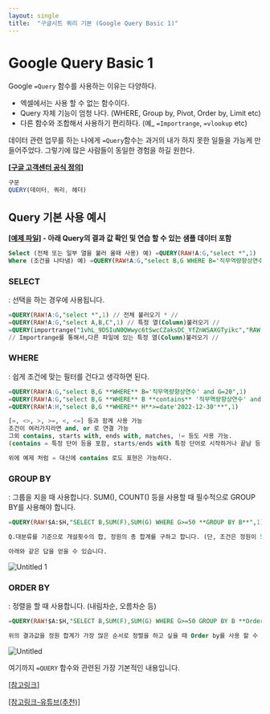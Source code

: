 ```yaml
---
layout: single
title:  "구글시트 쿼리 기본 (Google Query Basic 1)"
---
```


# Google Query Basic 1

Google `=Query` 함수를 사용하는 이유는 다양하다.

- 엑셀에서는 사용 할 수 없는 함수이다.
- Query 자체 기능이 엄청 나다. (WHERE, Group by,  Pivot, Order by, Limit etc)
- 다른 함수와 조합해서 사용하기 편리하다. (예_ `=Importrange`, `=vlookup` etc)

데이터 관련 업무를 하는 나에게 `=Query`함수는 과거의 내가 하지 못한 일들을 가능케 만들어주었다. 그렇기에 많은 사람들이 동일한 경험을 하길 원한다. 

**[[구글 고객센터 공식 정의](https://support.google.com/docs/answer/3093343?hl=en)]** 

```jsx
구문
QUERY(데이터, 쿼리, 헤더)
```

## Query 기본 사용 예시

**[[예제 파일]](https://docs.google.com/spreadsheets/d/1izWEU76maVZC-7PpgpK4RxIshEjD3snJ02D6mywZqAg/edit#gid=1569583627) - 아래 Query의 결과 값 확인 및 연습 할 수 있는 샘플 데이터 포함**



```sql
Select (전체 또는 일부 열을 불러 올때 사용) 예) =QUERY(RAW!A:G,"select *",1)
Where (조건을 나타냄) 예) =QUERY(RAW!A:G,"select B,G WHERE B='직무역량향상연수' and G=20",1)
```


### SELECT

: 선택을 하는 경우에 사용됩니다. 


```sql
=QUERY(RAW!A:G,"select *",1) // 전체 불러오기 * // 
=QUERY(RAW!A:G,"select A,B,C",1) // 특정 열(Column)불러오기 //
=QUERY(importrange("1vhL_9DSIuN0QWwyc6tSwcCZaksDC_YfZnWSAXGTyikc","RAW!A:G"),"select Col2,Col7 WHERE Col2='직무역량향상연수' and Col7=20",1)  
// Importrange를 통해서,다른 파일에 있는 특정 열(Column)불러오기 //
```

  
### WHERE

: 쉽게 조건에 맞는 필터를 건다고 생각하면 된다. 

```sql
=QUERY(RAW!A:G,"select B,G **WHERE** B='직무역량향상연수' and G=20",1)
=QUERY(RAW!A:G,"select B,G **WHERE** B **contains** '직무역량향상연수' and G=20",1)
=QUERY(RAW!A:H,"select B,G **WHERE** H**>=date'2022-12-30'**",1)

[=, <>, >, >=, <, <=] 등과 함께 사용 가능
조건이 여러가지라면 and, or 로 연결 가능 
그외 contains, starts with, ends with, matches, != 등도 사용 가능. 
(contains = 특정 단어 등을 포함, starts/ends with 특정 단어로 시작하거나 끝남 등) 

위에 예제 처럼 = 대신에 contains 로도 표현은 가능하다. 
```

### GROUP BY

: 그룹을 지을 때 사용합니다. SUM(), COUNT() 등을 사용할 때 필수적으로 GROUP BY를 사용해야 합니다.

```sql
=QUERY(RAW!$A:$H,"SELECT B,SUM(F),SUM(G) WHERE G>=50 **GROUP BY B**",1)

Q.대분류를 기준으로 개설횟수의 합, 정원의 총 합계를 구하고 합니다. (단, 조건은 정원이 50명 이상인 대분류여야 합니다.)

아래와 같은 답을 얻을 수 있습니다. 
```

![Untitled 1](https://user-images.githubusercontent.com/50441860/209427933-83be7956-2474-46ad-ac25-08716ece6e7f.png)
                                         



### ORDER BY

: 정렬을 할 때 사용합니다. (내림차순, 오름차순 등) 

```sql
=QUERY(RAW!$A:$H,"SELECT B,SUM(F),SUM(G) WHERE G>=50 GROUP BY B **Order by SUM(G) desc**",1)

위의 결과값을 정원 합계가 가장 많은 순서로 정렬을 하고 싶을 때 Order by를 사용 할 수 있으며, 아래와 같은 결과 값을 가질 수 있다. 
```

![Untitled](https://user-images.githubusercontent.com/50441860/209428096-acc7c2a6-151d-4b50-8d8b-e823f0f5b120.png)

여기까지 `=QUERY` 함수와 관련된 가장 기본적인 내용입니다.  

[[참고링크](https://www.ablebits.com/office-addins-blog/google-sheets-query-function/)]

[[참고링크-유튜브(추천)]](https://www.youtube.com/playlist?list=PLv9Pf9aNgemuRYz7VMCRdRmr0m0V_qGnR)
